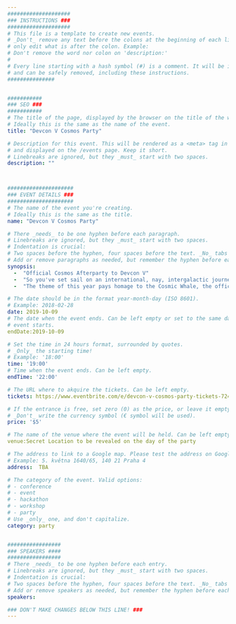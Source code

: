 ```yaml
---
####################
### INSTRUCTIONS ###
####################
# This file is a template to create new events.
# _Don't_ remove any text before the colons at the beginning of each line,
# only edit what is after the colon. Example:
# Don't remove the word nor colon on 'description:'
#
# Every line starting with a hash symbol (#) is a comment. It will be ignored
# and can be safely removed, including these instructions.
###############


###########
### SEO ###
###########
# The title of the page, displayed by the browser on the title of the window.
# Ideally this is the same as the name of the event.
title: "Devcon V Cosmos Party"

# Description for this event. This will be rendered as a <meta> tag in the HTML,
# and displayed on the /events page. Keep it short.
# Linebreaks are ignored, but they _must_ start with two spaces.
description: ""



#####################
### EVENT DETAILS ###
#####################
# The name of the event you're creating.
# Ideally this is the same as the title.
name: "Devcon V Cosmos Party"

# There _needs_ to be one hyphen before each paragraph.
# Linebreaks are ignored, but they _must_ start with two spaces.
# Indentation is crucial:
# Two spaces before the hyphen, four spaces before the text. _No_ tabs allowed.
# Add or remove paragraphs as needed, but remember the hyphen before each entry.
synopsis:
  -  "Official Cosmos Afterparty to Devcon V"
  -  "So you've set sail on an international, nay, intergalactic journey to get to Devcon. And, after cruising at warp speed across the universe, you've finally made it. There's no better way to spend your after-Devcon time than to network with Cosmonauts, who, by the way, all speak inter-planet communication."
  -  "The theme of this year pays homage to the Cosmic Whale, the official mascot of Cosmos in 2019. The Cosmic Whale will act as your guide to ensure that you make a safe journey across the multi-verse to get to this party."

# The date should be in the format year-month-day (ISO 8601).
# Example: 2018-02-28
date: 2019-10-09
# The date when the event ends. Can be left empty or set to the same day the
# event starts.
endDate:2019-10-09

# Set the time in 24 hours format, surrounded by quotes.
# _Only_ the starting time!
# Example: '18:00'
time: '19:00'
# Time when the event ends. Can be left empty.
endTime: '22:00'

# The URL where to akquire the tickets. Can be left empty.
tickets: https://www.eventbrite.com/e/devcon-v-cosmos-party-tickets-72465256533

# If the entrance is free, set zero (0) as the price, or leave it empty.
# _Don't_ write the currency symbol (€ symbol will be used).
price: '$5'

# The name of the venue where the event will be held. Can be left empty.
venue:Secret Location to be revealed on the day of the party

# The address to link to a Google map. Please test the address on Google Maps.
# Example: 5. května 1640/65, 140 21 Praha 4
address:  TBA

# The category of the event. Valid options:
# - conference
# - event
# - hackathon
# - workshop
# - party
# Use _only_ one, and don't capitalize.
category: party


#################
### SPEAKERS ####
#################
# There _needs_ to be one hyphen before each entry.
# Linebreaks are ignored, but they _must_ start with two spaces.
# Indentation is crucial:
# Two spaces before the hyphen, four spaces before the text. _No_ tabs allowed.
# Add or remove speakers as needed, but remember the hyphen before each entry.
speakers:

### DON'T MAKE CHANGES BELOW THIS LINE! ###
---
```

<!-- ### DON'T MAKE CHANGES BELOW THIS LINE! ### -->

<Event-Content/>
